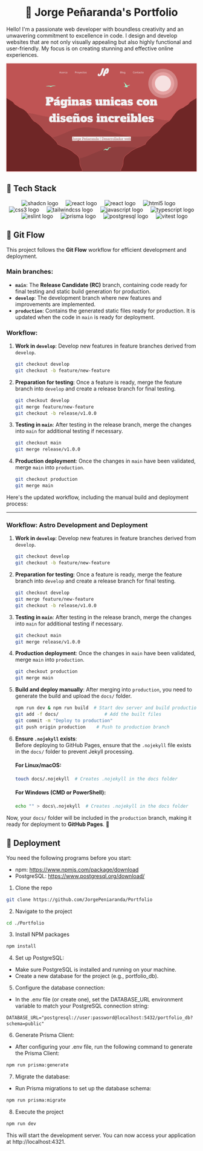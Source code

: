 <h1 align="center">
   👋 Jorge Peñaranda's Portfolio
</h1>

Hello! I'm a passionate web developer with boundless creativity and an unwavering commitment to
excellence in code. I design and develop websites that are not only visually appealing but also
highly functional and user-friendly. My focus is on creating stunning and effective online
experiences.

![App Screenshot](./public/assets/images/banner.png)

## 🧰 Tech Stack

<div align="center">
  <img src="https://ui.shadcn.com/favicon.ico" height="40" alt="shadcn logo"  />
  <img width="12" />
  <img src="https://cdn.jsdelivr.net/gh/devicons/devicon@latest/icons/astro/astro-original.svg" height="40" alt="react logo"  />
  <img width="12" />
  <img src="https://cdn.jsdelivr.net/gh/devicons/devicon/icons/react/react-original.svg" height="40" alt="react logo"  />
  <img width="12" />
  <img src="https://cdn.jsdelivr.net/gh/devicons/devicon/icons/html5/html5-original.svg" height="40" alt="html5 logo"  />
  <img width="12" />
  <img src="https://cdn.jsdelivr.net/gh/devicons/devicon/icons/css3/css3-original.svg" height="40" alt="css3 logo"  />
  <img width="12" />
  <img src="https://cdn.jsdelivr.net/gh/devicons/devicon@latest/icons/tailwindcss/tailwindcss-original.svg" height="40" alt="tailwindcss logo"  />
  <img width="12" />
  <img src="https://cdn.jsdelivr.net/gh/devicons/devicon/icons/javascript/javascript-original.svg" height="40" alt="javascript logo"  />
  <img width="12" />
  <img src="https://cdn.jsdelivr.net/gh/devicons/devicon/icons/typescript/typescript-original.svg" height="40" alt="typescript logo"  />
  <img width="12" />
  <img src="https://cdn.jsdelivr.net/gh/devicons/devicon@latest/icons/eslint/eslint-original.svg" height="40" alt="eslint logo"  />
  <img width="12" />
  <img src="https://cdn.jsdelivr.net/gh/devicons/devicon@latest/icons/prisma/prisma-original.svg" height="40" alt="prisma logo" />
  <img width="12" />
  <img src="https://cdn.jsdelivr.net/gh/devicons/devicon@latest/icons/postgresql/postgresql-original.svg" height="40" alt="postgresql logo" />
  <img width="12" />
  <img src="https://cdn.jsdelivr.net/gh/devicons/devicon@latest/icons/vitest/vitest-original.svg" height="40" alt="vitest logo" />
</div>

## 🔄 Git Flow

This project follows the **Git Flow** workflow for efficient development and deployment.

### Main branches:

- **`main`**: The **Release Candidate (RC)** branch, containing code ready for final testing and
  static build generation for production.
- **`develop`**: The development branch where new features and improvements are implemented.
- **`production`**: Contains the generated static files ready for production. It is updated when the
  code in `main` is ready for deployment.

### Workflow:

1. **Work in `develop`**: Develop new features in feature branches derived from `develop`.

   ```bash
   git checkout develop
   git checkout -b feature/new-feature
   ```

2. **Preparation for testing**: Once a feature is ready, merge the feature branch into `develop` and create a release branch for final testing.

   ```bash
   git checkout develop
   git merge feature/new-feature
   git checkout -b release/v1.0.0
   ```

3. **Testing in `main`**: After testing in the release branch, merge the changes into `main` for additional testing if necessary.

   ```bash
   git checkout main
   git merge release/v1.0.0
   ```

4. **Production deployment**: Once the changes in `main` have been validated, merge `main` into `production`.

   ```bash
   git checkout production
   git merge main
   ```
Here's the updated workflow, including the manual build and deployment process:

---

### **Workflow: Astro Development and Deployment**

1. **Work in `develop`**: Develop new features in feature branches derived from `develop`.  

   ```bash
   git checkout develop
   git checkout -b feature/new-feature
   ```

2. **Preparation for testing**: Once a feature is ready, merge the feature branch into `develop` and create a release branch for final testing.  

   ```bash
   git checkout develop
   git merge feature/new-feature
   git checkout -b release/v1.0.0
   ```

3. **Testing in `main`**: After testing in the release branch, merge the changes into `main` for additional testing if necessary.  

   ```bash
   git checkout main
   git merge release/v1.0.0
   ```

4. **Production deployment**: Once the changes in `main` have been validated, merge `main` into `production`.  

   ```bash
   git checkout production
   git merge main
   ```

5. **Build and deploy manually**: After merging into `production`, you need to generate the build and upload the `docs/` folder.

   ```bash
   npm run dev & npm run build  # Start dev server and build production files
   git add -f docs/                 # Add the built files
   git commit -m "Deploy to production"
   git push origin production    # Push to production branch
   ```
6. **Ensure `.nojekyll` exists**:  
Before deploying to GitHub Pages, ensure that the `.nojekyll` file exists in the `docs/` folder to prevent Jekyll processing.

   #### **For Linux/macOS**:
   ```bash
   touch docs/.nojekyll  # Creates .nojekyll in the docs folder
   ```

   #### **For Windows (CMD or PowerShell)**:
   ```bash
   echo "" > docs\.nojekyll  # Creates .nojekyll in the docs folder
   ```

Now, your `docs/` folder will be included in the `production` branch, making it ready for deployment to **GitHub Pages**. 🚀
## 🚀 Deployment

You need the following programs before you start:

- npm: https://www.npmjs.com/package/download
- PostgreSQL: https://www.postgresql.org/download/

1. Clone the repo

```sh
git clone https://github.com/JorgePeniaranda/Portfolio
```

2. Navigate to the project

```sh
cd ./Portfolio
```

3. Install NPM packages

```sh
npm install
```

4. Set up PostgreSQL:

- Make sure PostgreSQL is installed and running on your machine.
- Create a new database for the project (e.g., portfolio_db).

5. Configure the database connection:

- In the .env file (or create one), set the DATABASE_URL environment variable to match your
  PostgreSQL connection string:

```env
DATABASE_URL="postgresql://user:password@localhost:5432/portfolio_db?schema=public"
```

6. Generate Prisma Client:

- After configuring your .env file, run the following command to generate the Prisma Client:

```sh
npm run prisma:generate
```

7. Migrate the database:

- Run Prisma migrations to set up the database schema:

```sh
npm run prisma:migrate
```

8. Execute the project

```sh
npm run dev
```

This will start the development server. You can now access your application at
http://localhost:4321.
